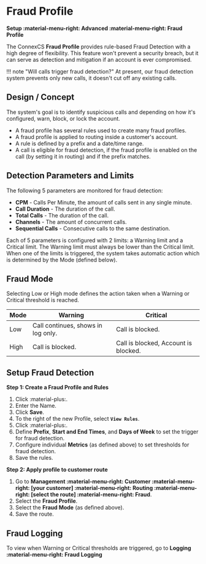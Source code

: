 # Fraud Profile
**Setup :material-menu-right: Advanced :material-menu-right: Fraud Profile**

The ConnexCS **Fraud Profile** provides rule-based Fraud Detection with a high degree of flexibility. This feature won't prevent a security breach, but it can serve as detection and mitigation if an account is ever compromised. 

!!! note "Will calls trigger fraud detection?"
    At present, our fraud detection system prevents only new calls, it doesn't cut off any existing calls.

## Design / Concept
The system's goal is to identify suspicious calls and depending on how it's configured, warn, block, or lock the account.

* A fraud profile has several rules used to create many fraud profiles.
* A fraud profile is applied to routing inside a customer's account.
* A rule is defined by a prefix and a date/time range.
* A call is eligible for fraud detection, if the fraud profile is enabled on the call (by setting it in routing) and if the prefix matches.

## Detection Parameters and Limits
The following 5 parameters are monitored for fraud detection: 

* **CPM** - Calls Per Minute, the amount of calls sent in any single minute.
* **Call Duration** - The duration of the call.
* **Total Calls** - The duration of the call.
* **Channels** - The amount of concurrent calls.
* **Sequential Calls** - Consecutive calls to the same destination.

Each of 5 parameters is configured with 2 limits: a Warning limit and a Critical limit. The Warning limit must always be lower than the Critical limit. When one of the limits is triggered, the system takes automatic action which is determined by the Mode (defined below).

## Fraud Mode
Selecting Low or High mode defines the action taken when a Warning or Critical threshold is reached. 

| Mode | Warning                            | Critical                             |
|------|------------------------------------|--------------------------------------|
| Low  | Call continues, shows in log only. | Call is blocked.                     |
| High | Call is blocked.                   | Call is blocked, Account is blocked. |

## Setup Fraud Detection
**Step 1: Create a Fraud Profile and Rules**

1. Click :material-plus:.
2. Enter the Name.
3. Click **Save**.
4. To the right of the new Profile, select **`View Rules`**.
5. Click :material-plus:.
6. Define **Prefix**, **Start and End Times**, and **Days of Week** to set the trigger for fraud detection. 
7. Configure individual **Metrics** (as defined above) to set thresholds for fraud detection.
8. Save the rules.

**Step 2: Apply profile to customer route**

1. Go to **Management :material-menu-right: Customer :material-menu-right: [your customer] :material-menu-right: Routing :material-menu-right: [select the route] :material-menu-right: Fraud**.
2. Select the **Fraud Profile**.
3. Select the **Fraud Mode** (as defined above).
4. Save the route.


## Fraud Logging
To view when Warning or Critical thresholds are triggered, go to **Logging :material-menu-right: Fraud Logging**

